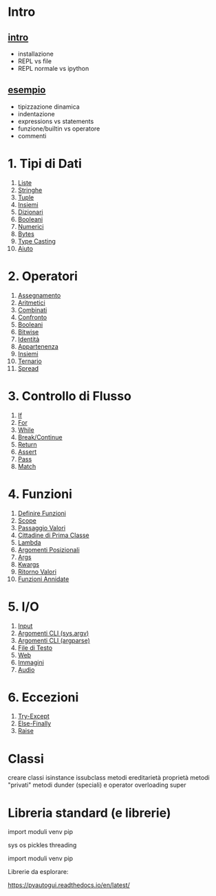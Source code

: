 # Intro

## [intro](o0_intro/installazione.md)

* installazione
* REPL vs file 
* REPL normale vs ipython

## [esempio](o0_intro/esempio.py)

* tipizzazione dinamica
* indentazione
* expressions vs statements 
* funzione/builtin vs operatore
* commenti

# 1. Tipi di Dati 

1. [Liste](o1_tipi_dati/o0_liste/README.md)
1. [Stringhe](o1_tipi_dati/o1_stringhe.py)
1. [Tuple](o1_tipi_dati/o2_tuple.py)
1. [Insiemi](o1_tipi_dati/o3_insiemi.py)
1. [Dizionari](o1_tipi_dati/o4_dizionari.py)
1. [Booleani](o1_tipi_dati/o5_booleani.py)
1. [Numerici](o1_tipi_dati/o6_numerici.py)
1. [Bytes](o1_tipi_dati/o7_bytes.py)
1. [Type Casting](o1_tipi_dati/o8_type_casting.py)
1. [Aiuto](o1_tipi_dati/oaiuto.py)


# 2. Operatori


1. [Assegnamento](o2_operatori/o0_assegnamento.py)
1. [Aritmetici](o2_operatori/o1_aritmetici.py)
1. [Combinati](o2_operatori/o2_combinati.py)
1. [Confronto](o2_operatori/o3_confronto.py)
1. [Booleani](o2_operatori/o4_booleani.py)
1. [Bitwise](o2_operatori/o5_bitwise.py)
1. [Identità](o2_operatori/o6_identity.py)
1. [Appartenenza](o2_operatori/o7_membership.py)
1. [Insiemi](o2_operatori/o8_insiemi.py)
1. [Ternario](o2_operatori/o9_ternario.py)
1. [Spread](o2_operatori/o10_spread.py)


# 3. Controllo di Flusso

1. [If](o3_controllo_flusso/o0_if.py)
1. [For](o3_controllo_flusso/o1_for.py)
1. [While](o3_controllo_flusso/o2_while.py)
1. [Break/Continue](o3_controllo_flusso/o3_break_continue.py)
1. [Return](o3_controllo_flusso/o4_return.py)
1. [Assert](o3_controllo_flusso/o5_assert.py)
1. [Pass](o3_controllo_flusso/o6_pass.py)
1. [Match](o3_controllo_flusso/o7_match.py)


# 4. Funzioni

1. [Definire Funzioni](o4_funzioni/o0_def.py)
1. [Scope](o4_funzioni/o1_scope.py)
1. [Passaggio Valori](o4_funzioni/o2_passaggio.py)
1. [Cittadine di Prima Classe](o4_funzioni/o3_first_class.py)
1. [Lambda](o4_funzioni/o4_lambda.py)
1. [Argomenti Posizionali](o4_funzioni/o5_posizionali.py)
1. [Args](o4_funzioni/o6_args.py)
1. [Kwargs](o4_funzioni/o7_kwargs.py)
1. [Ritorno Valori](o4_funzioni/o8_valori_ritorno.py)
1. [Funzioni Annidate](o4_funzioni/o9_annidate.py)


# 5. I/O

1. [Input](o5_io/o0_input.py)
1. [Argomenti CLI (sys.argv)](o5_io/o1_arg_cli.py)
1. [Argomenti CLI (argparse)](o5_io/o2_argparse_module.py)
1. [File di Testo](o5_io/o3_file_testo.py)
1. [Web](o5_io/o4_web.py)
1. [Immagini](o5_io/o5_immagini.py)
1. [Audio](o5_io/o6_audio.py)



# 6. Eccezioni

1. [Try-Except](o6_eccezioni/o0_try_except.py)
1. [Else-Finally](o6_eccezioni/o1_finally_else.py)
1. [Raise](o6_eccezioni/o2_raise.py)


# Classi 

creare classi
isinstance issubclass 
metodi
ereditarietà
proprietà
metodi "privati"
metodi dunder (speciali) e operator overloading
super


# Libreria standard (e librerie)

import
moduli
venv
pip

sys
os
pickles
threading 



import
moduli
venv
pip



Librerie da esplorare:

https://pyautogui.readthedocs.io/en/latest/





